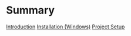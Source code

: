 # Summary

[Introduction](./README.md)
[Installation (Windows)](./install_windows.md)
[Project Setup](./project_setup.md)
